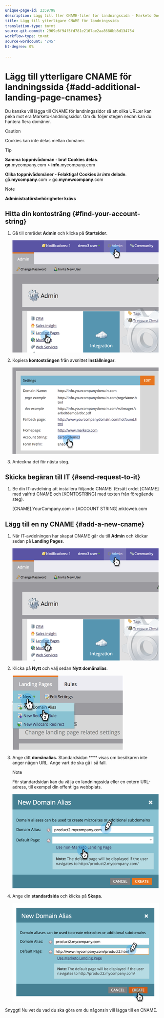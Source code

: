 ```yaml
---
unique-page-id: 2359798
description: Lägg till fler CNAME-filer för landningssida - Marketo Docs - Produktdokumentation
title: Lägg till ytterligare CNAME för landningssida
translation-type: tm+mt
source-git-commit: 2969e6f94f5fd781e2167ae2aa8680bb8d134754
workflow-type: tm+mt
source-wordcount: '245'
ht-degree: 0%

---
```



# Lägg till ytterligare CNAME för landningssida {#add-additional-landing-page-cnames}

Du kanske vill lägga till CNAME för landningssidor så att olika URL:er kan peka mot era Marketo-landningssidor. Om du följer stegen nedan kan du hantera flera domäner.

>[!CAUTION]
>
>Cookies kan inte delas mellan domäner.

>[!TIP]
>
>**Samma toppnivådomän - bra! Cookies delas**.<br/> **go**.mycompany.com >  **info**.mycompany.com
>
>**Olika toppnivådomäner - Felaktiga! Cookies är _inte_ delade**.<br/> gå.**mycompany**.com > go.**mynewcompany**.com

>[!NOTE]
>
>**Administratörsbehörigheter krävs**

## Hitta din kontosträng {#find-your-account-string}

1. Gå till området **Admin** och klicka på **Startsidor**.

   ![](assets/image2014-9-16-15-3a19-3a54.png)

1. Kopiera **kontosträngen** från avsnittet **Inställningar**.

   ![](assets/image2014-9-16-15-3a20-3a2.png)

1. Anteckna det för nästa steg.

## Skicka begäran till IT {#send-request-to-it}

1. Be din IT-avdelning att installera följande CNAME: (Ersätt ordet [CNAME] med valfritt CNAME och [KONTOSTRING] med texten från föregående steg).

   [CNAME].YourCompany.com >  [ACCOUNT STRING].mktoweb.com

## Lägg till en ny CNAME {#add-a-new-cname}

1. När IT-avdelningen har skapat CNAME går du till **Admin** och klickar sedan på **Landing Pages**.

   ![](assets/image2014-9-16-15-3a20-3a20.png)

1. Klicka på **Nytt** och välj sedan **Nytt domänalias**.

   ![](assets/image2014-9-16-15-3a20-3a28.png)

1. Ange ditt **domänalias.** Standardsidan  **** visas om besökaren inte anger någon URL. Ange vart de ska gå i så fall.

   >[!NOTE]
   >
   >För standardsidan kan du välja en landningssida eller en extern URL-adress, till exempel din offentliga webbplats.

   ![](assets/image2014-9-16-15-3a20-3a36.png)

1. Ange din **standardsida** och klicka på **Skapa**.

   ![](assets/image2014-9-16-15-3a20-3a43.png)

Snyggt! Nu vet du vad du ska göra om du någonsin vill lägga till en CNAME.

